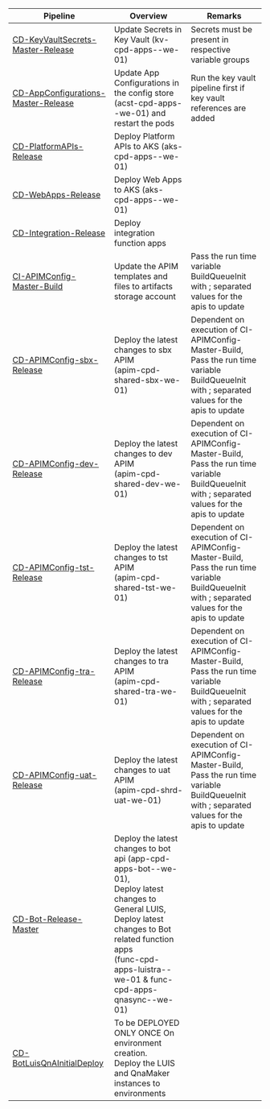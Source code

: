 
|  Pipeline| Overview  | Remarks|
|--|--|--|
| [CD-KeyVaultSecrets-Master-Release](https://dev.azure.com/TASMUCP/TASMU%20Central%20Platform/_build?definitionId=337) |Update Secrets in Key Vault (kv-cpd-apps-<env>-we-01) | Secrets must be present in respective variable groups|
|[CD-AppConfigurations-Master-Release](https://dev.azure.com/TASMUCP/TASMU%20Central%20Platform/_build?definitionId=406)| Update App Configurations in the config store (acst-cpd-apps-<env>-we-01) and restart the pods| Run the key vault pipeline first if key vault references are added |
|[CD-PlatformAPIs-Release](https://dev.azure.com/TASMUCP/TASMU%20Central%20Platform/_build?definitionId=141)| Deploy Platform APIs to AKS (aks-cpd-apps-<env>-we-01)|
|[CD-WebApps-Release](https://dev.azure.com/TASMUCP/TASMU%20Central%20Platform/_build?definitionId=130)| Deploy Web Apps to AKS (aks-cpd-apps-<env>-we-01)|
|[CD-Integration-Release](https://dev.azure.com/TASMUCP/TASMU%20Central%20Platform/_build?definitionId=301)|Deploy integration function apps|
|[CI-APIMConfig-Master-Build](https://dev.azure.com/TASMUCP/TASMU%20Central%20Platform/_build?definitionId=570)| Update the APIM templates and files to artifacts storage account| Pass the run time variable BuildQueueInit with ; separated values for the apis to update|
|[CD-APIMConfig-sbx-Release](https://dev.azure.com/TASMUCP/TASMU%20Central%20Platform/_build?definitionId=571)| Deploy the latest changes to sbx APIM<br> (apim-cpd-shared-sbx-we-01)| Dependent on execution of CI-APIMConfig-Master-Build, <br> Pass the run time variable BuildQueueInit with ; separated values for the apis to update|
|[CD-APIMConfig-dev-Release](https://dev.azure.com/TASMUCP/TASMU%20Central%20Platform/_build?definitionId=572)| Deploy the latest changes to dev APIM<br> (apim-cpd-shared-dev-we-01)| Dependent on execution of CI-APIMConfig-Master-Build, <br> Pass the run time variable BuildQueueInit with ; separated values for the apis to update|
|[CD-APIMConfig-tst-Release](https://dev.azure.com/TASMUCP/TASMU%20Central%20Platform/_build?definitionId=573)| Deploy the latest changes to tst APIM<br> (apim-cpd-shared-tst-we-01)| Dependent on execution of CI-APIMConfig-Master-Build, <br> Pass the run time variable BuildQueueInit with ; separated values for the apis to update|
|[CD-APIMConfig-tra-Release](https://dev.azure.com/TASMUCP/TASMU%20Central%20Platform/_build?definitionId=574)| Deploy the latest changes to tra APIM<br> (apim-cpd-shared-tra-we-01)| Dependent on execution of CI-APIMConfig-Master-Build, <br> Pass the run time variable BuildQueueInit with ; separated values for the apis to update|
|[CD-APIMConfig-uat-Release](https://dev.azure.com/TASMUCP/TASMU%20Central%20Platform/_build?definitionId=575)| Deploy the latest changes to uat APIM<br> (apim-cpd-shrd-uat-we-01)| Dependent on execution of CI-APIMConfig-Master-Build, <br> Pass the run time variable BuildQueueInit with ; separated values for the apis to update|
|[CD-Bot-Release-Master](https://dev.azure.com/TASMUCP/TASMU%20Central%20Platform/_build?definitionId=293&_a=summary)| Deploy the latest changes to bot api (app-cpd-apps-bot-<env>-we-01),<br>Deploy latest changes to General LUIS,<br> Deploy latest changes to Bot related function apps<br>(func-cpd-apps-luistra-<env>-we-01 & func-cpd-apps-qnasync-<env>-we-01)| |
|[CD-BotLuisQnAInitialDeploy](https://dev.azure.com/TASMUCP/TASMU%20Central%20Platform/_build?definitionId=542&_a=summary)| To be DEPLOYED ONLY ONCE On environment creation.<br> Deploy the LUIS and QnaMaker instances to environments ||





